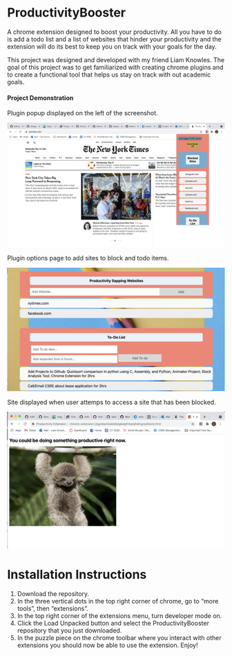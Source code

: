 # ProductivityBooster

A chrome extension designed to boost your productivity. All you have to do is add a todo list and a list of websites that hinder your productivity and the extension will do its best to keep you on track with your goals for the day.

This project was designed and developed with my friend Liam Knowles. The goal of this project was to get familiarized with creating chrome plugins and to create a functional tool that helps us stay on track with out academic goals.

#### Project Demonstration

Plugin popup displayed on the left of the screenshot.

<img src="Screen Shot 2021-05-19 at 2.24.43 PM.png" alt="drawing" width="800"/>

Plugin options page to add sites to block and todo items.

<img src="Screen Shot 2021-05-19 at 2.29.14 PM.png" alt="drawing" width="800"/>

Site displayed when user attemps to access a site that has been blocked.

<img src="Screen Shot 2021-05-19 at 2.30.02 PM.png" alt="drawing" width="800"/>


# Installation Instructions

1. Download the repository.
2. In the three vertical dots in the top right corner of chrome, go to “more tools”, then “extensions”.
3. In the top right corner of the extensions menu, turn developer mode on.
4. Click the Load Unpacked button and select the ProductivityBooster repository that you just downloaded.
5. In the puzzle piece on the chrome toolbar where you interact with other extensions you should now be able to use the extension.
Enjoy!
